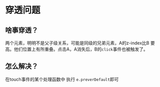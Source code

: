 # 穿透问题

## 啥事穿透？

两个元素，明明不是父子级关系，可能是同级的兄弟元素，A的z-index比B 要高。他们位置上有所重叠。点击A，A消失后，B的`click`事件也被触发了。

## 怎么解决？

在touch事件的某个处理函数中 执行 `e.preverDefault`即可

